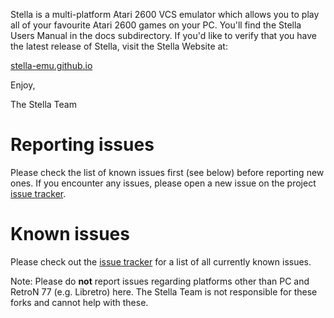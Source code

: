 Stella is a multi-platform Atari 2600 VCS emulator which allows you to
play all of your favourite Atari 2600 games on your PC.  You'll find the
Stella Users Manual in the docs subdirectory.  If you'd like to verify
that you have the latest release of Stella, visit the Stella Website at:

  [stella-emu.github.io](https://stella-emu.github.io)

Enjoy,

The Stella Team

# Reporting issues

Please check the list of known issues first (see below) before reporting new ones.
If you encounter any issues, please open a new issue on the project
[issue tracker](https://github.com/stella-emu/stella/issues).

# Known issues

Please check out the [issue tracker](https://github.com/stella-emu/stella/issues) for
a list of all currently known issues.

Note: Please do **not** report issues regarding platforms other than PC and RetroN 77 
(e.g. Libretro) here. The Stella Team is not responsible for these forks and cannot 
help with these.
